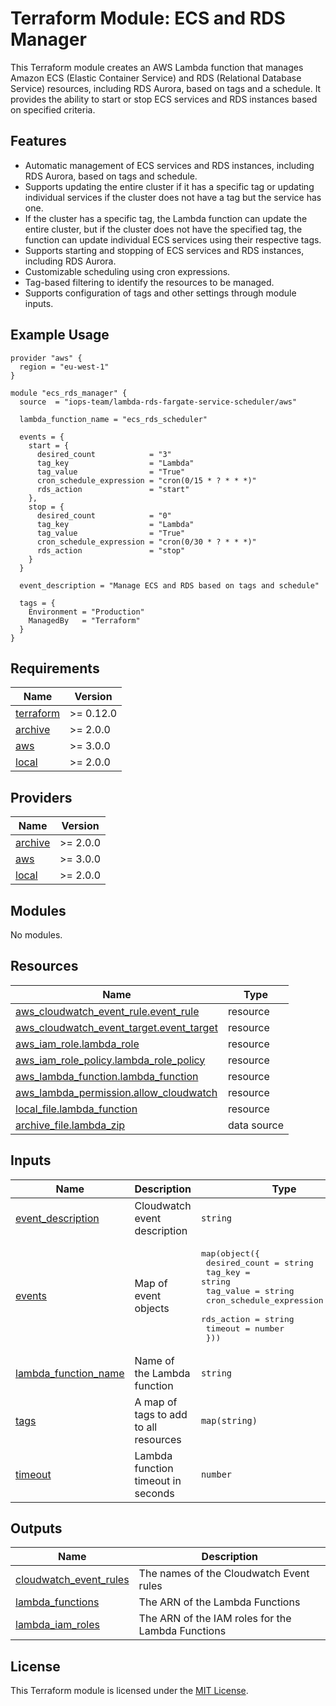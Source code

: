 # Terraform Module: ECS and RDS Manager

This Terraform module creates an AWS Lambda function that manages Amazon ECS (Elastic Container Service) and RDS (Relational Database Service) resources, including RDS Aurora, based on tags and a schedule. It provides the ability to start or stop ECS services and RDS instances based on specified criteria.

## Features

- Automatic management of ECS services and RDS instances, including RDS Aurora, based on tags and schedule.
- Supports updating the entire cluster if it has a specific tag or updating individual services if the cluster does not have a tag but the service has one.
- If the cluster has a specific tag, the Lambda function can update the entire cluster, but if the cluster does not have the specified tag, the function can update individual ECS services using their respective tags.
- Supports starting and stopping of ECS services and RDS instances, including RDS Aurora.
- Customizable scheduling using cron expressions.
- Tag-based filtering to identify the resources to be managed.
- Supports configuration of tags and other settings through module inputs.

## Example Usage

```hcl
provider "aws" {
  region = "eu-west-1"
}

module "ecs_rds_manager" {
  source  = "iops-team/lambda-rds-fargate-service-scheduler/aws"

  lambda_function_name = "ecs_rds_scheduler"

  events = {
    start = {
      desired_count            = "3"
      tag_key                  = "Lambda"
      tag_value                = "True"
      cron_schedule_expression = "cron(0/15 * ? * * *)"
      rds_action               = "start"
    },
    stop = {
      desired_count            = "0"
      tag_key                  = "Lambda"
      tag_value                = "True"
      cron_schedule_expression = "cron(0/30 * ? * * *)"
      rds_action               = "stop"
    }
  }

  event_description = "Manage ECS and RDS based on tags and schedule"

  tags = {
    Environment = "Production"
    ManagedBy   = "Terraform"
  }
}
```

## Requirements

| Name | Version |
|------|---------|
| <a name="requirement_terraform"></a> [terraform](#requirement\_terraform) | >= 0.12.0 |
| <a name="requirement_archive"></a> [archive](#requirement\_archive) | >= 2.0.0 |
| <a name="requirement_aws"></a> [aws](#requirement\_aws) | >= 3.0.0 |
| <a name="requirement_local"></a> [local](#requirement\_local) | >= 2.0.0 |

## Providers

| Name | Version |
|------|---------|
| <a name="provider_archive"></a> [archive](#provider\_archive) | >= 2.0.0 |
| <a name="provider_aws"></a> [aws](#provider\_aws) | >= 3.0.0 |
| <a name="provider_local"></a> [local](#provider\_local) | >= 2.0.0 |

## Modules

No modules.

## Resources

| Name | Type |
|------|------|
| [aws_cloudwatch_event_rule.event_rule](https://registry.terraform.io/providers/hashicorp/aws/latest/docs/resources/cloudwatch_event_rule) | resource |
| [aws_cloudwatch_event_target.event_target](https://registry.terraform.io/providers/hashicorp/aws/latest/docs/resources/cloudwatch_event_target) | resource |
| [aws_iam_role.lambda_role](https://registry.terraform.io/providers/hashicorp/aws/latest/docs/resources/iam_role) | resource |
| [aws_iam_role_policy.lambda_role_policy](https://registry.terraform.io/providers/hashicorp/aws/latest/docs/resources/iam_role_policy) | resource |
| [aws_lambda_function.lambda_function](https://registry.terraform.io/providers/hashicorp/aws/latest/docs/resources/lambda_function) | resource |
| [aws_lambda_permission.allow_cloudwatch](https://registry.terraform.io/providers/hashicorp/aws/latest/docs/resources/lambda_permission) | resource |
| [local_file.lambda_function](https://registry.terraform.io/providers/hashicorp/local/latest/docs/resources/file) | resource |
| [archive_file.lambda_zip](https://registry.terraform.io/providers/hashicorp/archive/latest/docs/data-sources/file) | data source |

## Inputs

| Name | Description | Type | Default | Required |
|------|-------------|------|---------|:--------:|
| <a name="input_event_description"></a> [event\_description](#input\_event\_description) | Cloudwatch event description | `string` | `null` | no |
| <a name="input_events"></a> [events](#input\_events) | Map of event objects | <pre>map(object({<br>    desired_count            = string<br>    tag_key                  = string<br>    tag_value                = string<br>    cron_schedule_expression = string<br>    rds_action               = string<br>    timeout                  = number<br>  }))</pre> | `{}` | yes |
| <a name="input_lambda_function_name"></a> [lambda\_function\_name](#input\_lambda\_function\_name) | Name of the Lambda function | `string` | n/a | yes |
| <a name="input_tags"></a> [tags](#input\_tags) | A map of tags to add to all resources | `map(string)` | `{}` | no |
| <a name="input_timeout"></a> [timeout](#input\_timeout) | Lambda function timeout in seconds | `number` | `60` | no |

## Outputs

| Name | Description |
|------|-------------|
| <a name="output_cloudwatch_event_rules"></a> [cloudwatch\_event\_rules](#output\_cloudwatch\_event\_rules) | The names of the Cloudwatch Event rules |
| <a name="output_lambda_functions"></a> [lambda\_functions](#output\_lambda\_functions) | The ARN of the Lambda Functions |
| <a name="output_lambda_iam_roles"></a> [lambda\_iam\_roles](#output\_lambda\_iam\_roles) | The ARN of the IAM roles for the Lambda Functions |

## License

This Terraform module is licensed under the [MIT License](https://opensource.org/licenses/MIT).